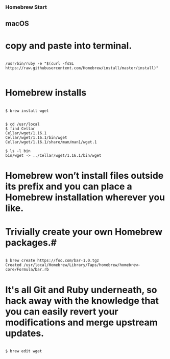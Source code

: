 ### Homebrew Start ###

## macOS ##

# copy and paste into terminal. #

```terminal

/usr/bin/ruby -e "$(curl -fsSL https://raw.githubusercontent.com/Homebrew/install/master/install)"


```
# Homebrew installs #

```

$ brew install wget

```

```

$ cd /usr/local
$ find Cellar
Cellar/wget/1.16.1
Cellar/wget/1.16.1/bin/wget
Cellar/wget/1.16.1/share/man/man1/wget.1

$ ls -l bin
bin/wget -> ../Cellar/wget/1.16.1/bin/wget

```
# Homebrew won’t install files outside its prefix and you can place a Homebrew installation wherever you like. #
# Trivially create your own Homebrew packages.#
```

$ brew create https://foo.com/bar-1.0.tgz
Created /usr/local/Homebrew/Library/Taps/homebrew/homebrew-core/Formula/bar.rb

```

# It's all Git and Ruby underneath, so hack away with the knowledge that you can easily revert your modifications and merge upstream updates. #


```

$ brew edit wget 


```




